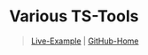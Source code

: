 # Various TS-Tools
> [Live-Example]() | [GitHub-Home](https://github.com/MikeMitterer/ts-tools)

 






